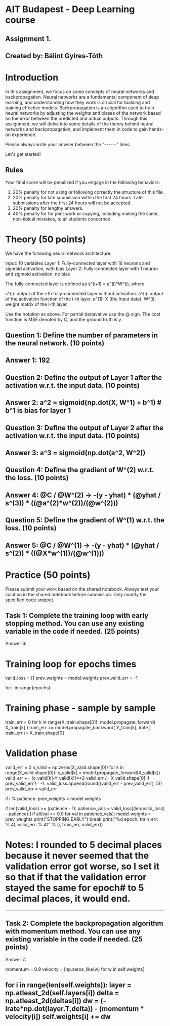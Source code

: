 # AIT Budapest - Deep Learning course
## Assignment 1.
## Created by: Bálint Gyires-Tóth

# Introduction

In this assignment, we focus on some concepts of neural networks and backpropagation. Neural networks are a fundamental component of deep learning, and understanding how they work is crucial for building and training effective models. Backpropagation is an algorithm used to train neural networks by adjusting the weights and biases of the network based on the error between the predicted and actual outputs. Through this assignment, we will delve into some details of the theory behind neural networks and backpropagation, and implement them in code to gain hands-on experience.

Please always write your anwser between the "------" lines.

Let's get started!

## Rules

Your final score will be penalized if you engage in the following behaviors:

1. 20% penalty for not using or following correctly the structure of this file.
2. 20% penalty for late submission within the first 24 hours. Late submissions after the first 24 hours will not be accepted.
3. 20% penalty for lengthy answers.
3. 40% penalty for for joint work or copying, including making the same, non-tipical mistakes, to all students concerned.

# Theory (50 points)
We have the following neural network architecture:

Input: 10 variables
Layer 1: Fully-connected layer with 16 neurons and sigmoid activation, with bias
Layer 2: Fully-connected layer with 1 neuron and sigmoid activation, no bias

The fully-connected layer is defined as s^(i+1) = a^(i)*W^(i), where

s^(i): output of the i-th fully-connected layer without activation.
a^(i): output of the activation function of the i-th layer.
a^(1): X (the input data).
W^(i): weight matrix of the i-th layer.

Use the notation as above. For partial deriavative use the @ sign. The cost function is MSE denoted by C, and the ground truth is y.

Question 1: Define the number of parameters in the neural network. (10 points)
------
Answer 1: 192
------

Question 2: Define the output of Layer 1 after the activation w.r.t. the input data. (10 points)
------
Answer 2: a^2 = sigmoid(np.dot(X, W^1) + b^1) # b^1 is bias for layer 1
------

Question 3: Define the output of Layer 2 after the activation w.r.t. the input data. (10 points)
------
Answer 3: a^3 = sigmoid(np.dot(a^2, W^2))
------

Question 4: Define the gradient of W^(2) w.r.t. the loss. (10 points)
------
Answer 4: @C / @W^(2) -> -(y - yhat) * (@yhat / s^(3)) * ((@a^(2)*w^(2))/(@w^(2)))
------

Question 5: Define the gradient of W^(1) w.r.t. the loss. (10 points)
------
Answer 5: @C / @W^(1) -> -(y - yhat) * (@yhat / s^(2)) * ((@X*w^(1))/(@w^(1)))
------

# Practice (50 points)

Please submit your work based on the shared notebook. Always test your solution in the shared notebook before submission. Only modify the specified code snippet.

Task 1: Complete the training loop with early stopping method. You can use any existing variable in the code if needed. (25 points)
------
Answer 6:

# Training loop for epochs times
valid_loss = []
prev_weights = model.weights
prev_valid_err = -1

for i in range(epochs):
# Training phase - sample by sample
train_err = 0
for k in range(X_train.shape[0]):
model.propagate_forward( X_train[k] )
train_err += model.propagate_backward( Y_train[k], lrate )
train_err /= X_train.shape[0]

# Validation phase
valid_err = 0
o_valid = np.zeros(X_valid.shape[0])
for k in range(X_valid.shape[0]):
o_valid[k] = model.propagate_forward(X_valid[k])
valid_err += (o_valid[k]-Y_valid[k])**2
valid_err /= X_valid.shape[0]
if prev_valid_err != -1:
valid_loss.append(round((valid_err - prev_valid_err), 5))
prev_valid_err = valid_err

if i % patience:
prev_weights = model.weights

if len(valid_loss) >= (patience - 1):
patience_vals = valid_loss[(len(valid_loss) - patience):]
if all(val >= 0.0 for val in patience_vals):
model.weights = prev_weights
print("STOPPING EARLY")
break
print("%d epoch, train_err: %.4f, valid_err: %.4f" % (i, train_err, valid_err))

# Notes: I rounded to 5 decimal places because it never seemed that the validation error got worse, so I set it so that if that the validation error stayed the same for epoch# to 5 decimal places, it would end.
------

Task 2: Complete the backpropagation algorithm with momentum method. You can use any existing variable in the code if needed. (25 points)
------
Answer 7:

momentum = 0.9
velocity = [np.zeros_like(w) for w in self.weights]

for i in range(len(self.weights)):
layer = np.atleast_2d(self.layers[i])
delta = np.atleast_2d(deltas[i])
dw = (-lrate*np.dot(layer.T,delta)) - (momentum * velocity[i])
self.weights[i] += dw
------